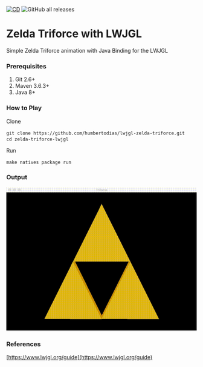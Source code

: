 [![CD](https://github.com/humbertodias/jogl-zelda-triforce/actions/workflows/cd.yml/badge.svg)](https://github.com/humbertodias/lwjgl-zelda-triforce/actions/workflows/cd.yml)
![GitHub all releases](https://img.shields.io/github/downloads/humbertodias/lwjgl-zelda-triforce/total)

# Zelda Triforce with LWJGL

Simple Zelda Triforce animation with Java Binding for the LWJGL

### Prerequisites

1. Git 2.6+
2. Maven 3.6.3+
3. Java 8+

### How to Play

Clone

```shell
git clone https://github.com/humbertodias/lwjgl-zelda-triforce.git
cd zelda-triforce-lwjgl
```

Run

```shell
make natives package run
```

### Output
![Preview](doc/triforce.gif)


### References

[https://www.lwjgl.org/guide](https://www.lwjgl.org/guide)
